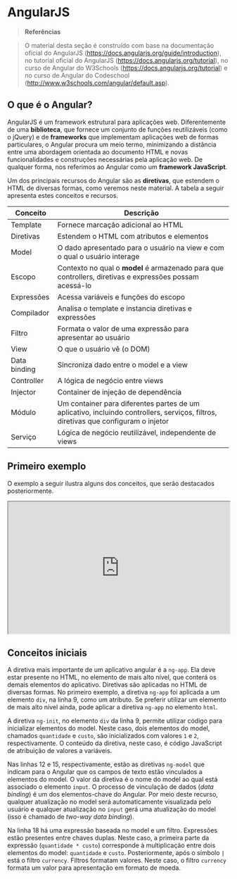 # AngularJS

> **Referências**

> O material desta seção é construído com base na documentação oficial do AngularJS (https://docs.angularjs.org/guide/introduction), no tutorial oficial do AngularJS (https://docs.angularjs.org/tutorial), no curso de Angular do W3Schools (https://docs.angularjs.org/tutorial) e no curso de Angular do Codeschool (http://www.w3schools.com/angular/default.asp).

## O que é o Angular?

AngularJS é um framework estrutural para aplicações web. Diferentemente de uma **biblioteca**, que fornece um conjunto de funções reutilizáveis (como o jQuery) e de **frameworks** que implementam aplicações web de formas particulares, o Angular procura um meio termo, minimizando a distância entre uma abordagem orientada ao documento HTML e novas funcionalidades e construções necessárias pela aplicação web. De qualquer forma, nos referimos ao Angular como um **framework JavaScript**.

Um dos principais recursos do Angular são as **diretivas**, que estendem o HTML de diversas formas, como veremos neste material. A tabela a seguir apresenta estes conceitos e recursos.

|Conceito|Descrição|
|--------|---------|
|Template|Fornece marcação adicional ao HTML|
|Diretivas|Estendem o HTML com atributos e elementos|
|Model|O dado apresentado para o usuário na view e com o qual o usuário interage|
|Escopo|Contexto no qual o **model** é armazenado para que controllers, diretivas e expressões possam acessá-lo|
|Expressões|Acessa variáveis e funções do escopo|
|Compilador|Analisa o template e instancia diretivas e expressões|
|Filtro|Formata o valor de uma expressão para apresentar ao usuário|
|View|O que o usuário vê (o DOM)|
|Data binding|Sincroniza dado entre o model e a view|
|Controller|A lógica de negócio entre views|
|Injector|Container de injeção de dependência|
|Módulo|Um container para diferentes partes de um aplicativo, incluindo controllers, serviços, filtros, diretivas que configuram o injetor|
|Serviço|Lógica de negócio reutilizável, independente de views|

## Primeiro exemplo

O exemplo a seguir ilustra alguns dos conceitos, que serão destacados posteriormente.

<iframe src="http://embed.plnkr.co/Q2DapCZkodDahG1k21AT/preview" width="100%" height="300"></iframe>

## Conceitos iniciais

A diretiva mais importante de um aplicativo angular é a `ng-app`. Ela deve estar presente no HTML, no elemento de mais alto nível, que conterá os demais elementos do aplicativo. Diretivas são aplicadas no HTML de diversas formas. No primeiro exemplo, a diretiva `ng-app` foi aplicada a um elemento `div`, na linha 9, como um atributo. Se preferir utilizar um elemento de mais alto nível ainda, pode aplicar a diretiva `ng-app` no elemento `html`.

A diretiva `ng-init`, no elemento `div` da linha 9, permite utilizar código para inicializar elementos do model. Neste caso, dois elementos do model, chamados `quantidade` e `custo`, são inicializados com valores `1` e `2`, respectivamente. O conteúdo da diretiva, neste caso, é código JavaScript de atribuição de valores a variáveis.

Nas linhas 12 e 15, respectivamente, estão as diretivas `ng-model` que indicam para o Angular que os campos de texto estão vinculados a elementos do model. O valor da diretiva é o nome do model ao qual está associado o elemento `input`. O processo de vinculação de dados (*data binding*) é um dos elementos-chave do Angular. Por meio deste recurso, qualquer atualização no model será automaticamente visualizada pelo usuário e qualquer atualização no `input` gerá uma atualização do model (isso é chamado de *two-way data binding*).

Na linha 18 há uma expressão baseada no model e um filtro. Expressões estão presentes entre chaves duplas. Neste caso, a primeira parte da expressão (`quantidade * custo`) corresponde à multiplicação entre dois elementos do model: `quantidade` e `custo`. Posteriormente, após o símbolo `|` está o filtro `currency`. Filtros formatam valores. Neste caso, o filtro `currency` formata um valor para apresentação em formato de moeda.
